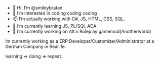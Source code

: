- 👋 Hi, I’m @smileybratan
- 👀 I’m interested in coding coding coding
- 📫 I’m actually working with C#, JS, HTML, CSS, SQL.
- 🌱 I’m currently learning JS, PL/SQl, ADA
- 💞️ I’m currently working on Alt:v Roleplay gamemod(Anotherworld)

Im currently working as a ERP Developer/Customizer/Administrator at a German Company in Reallife.

learning => doing => repeat.
